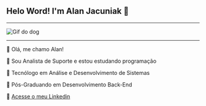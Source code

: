 ## Helo Word! I'm Alan Jacuniak 👋
--------------------------------------------
![Gif do dog](https://media1.giphy.com/media/v1.Y2lkPTc5MGI3NjExdmRnNGxzdWlkaHlvaWt0NWdybnh4cTdkZTR5aXk0YjQ3b2dsMTRxNyZlcD12MV9pbnRlcm5hbF9naWZfYnlfaWQmY3Q9Zw/Yx5ns1mSPBle0/giphy.webp)

--------------------------------------------

:moyai: Olá, me chamo Alan!

:office: Sou Analista de Suporte e estou estudando programação

:closed_book: Tecnólogo em Análise e Desenvolvimento de Sistemas

:green_book: Pós-Graduando em Desenvolvimento Back-End

:busstop: [Acesse o meu Linkedin](https://www.linkedin.com/in/alanjacuniak/)

<!--
**AlanJacuniak/AlanJacuniak** is a ✨ _special_ ✨ repository because its `README.md` (this file) appears on your GitHub profile.

Here are some ideas to get you started:

- 🔭 I’m currently working on ...
- 🌱 I’m currently learning ...
- 👯 I’m looking to collaborate on ...
- 🤔 I’m looking for help with ...
- 💬 Ask me about ...
- 📫 How to reach me: ...
- 😄 Pronouns: ...
- ⚡ Fun fact: ...
-->
